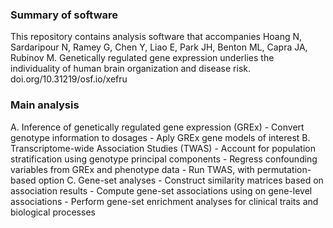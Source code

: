 ### Summary of software

This repository contains analysis software that accompanies Hoang N, Sardaripour N, Ramey G, Chen Y, Liao E, Park JH, Benton ML, Capra JA, Rubinov M. Genetically regulated gene expression underlies the individuality of human brain organization and disease risk. doi.org/10.31219/osf.io/xefru

### Main analysis

A. Inference of genetically regulated gene expression (GREx)
    - Convert genotype information to dosages 
    - Aply GREx gene models of interest 
B. Transcriptome-wide Association Studies (TWAS) 
    - Account for population stratification using genotype principal components 
    - Regress confounding variables from GREx and phenotype data
    - Run TWAS, with permutation-based option 
C. Gene-set analyses 
    - Construct similarity matrices based on association results
    - Compute gene-set associations using on gene-level associations 
    - Perform gene-set enrichment analyses for clinical traits and biological processes
